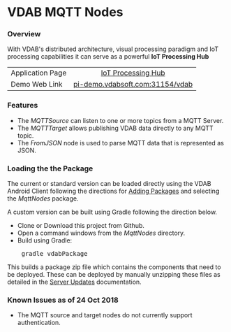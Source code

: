 # VDAB MQTT Nodes
### Overview
With VDAB's distributed architecture, visual processing paradigm and IoT processing 
capabilities it can serve as a powerful <b>IoT Processing Hub</b> 

| | |
|  --- |  :---: |
| Application Page    | [IoT Processing Hub](https://vdabtec.com/vdab/app-guides/iot-processing-hub) |
| Demo Web Link   | [pi-demo.vdabsoft.com:31154/vdab](http://pi-demo.vdabsoft.com:31154/vdab) |

### Features
<ul>
<li>The <i>MQTTSource</i> can listen to one or more topics from a MQTT Server.
<li>The <i>MQTTTarget</i> allows publishing VDAB data directly to any MQTT topic.
<li>The <i>FromJSON</i> node is used to parse MQTT data that is represented as JSON.
</ul>

### Loading the the Package
The current or standard version can be loaded directly using the VDAB Android Client following the directions
for [Adding Packages](https://vdabtec.com/vdab/docs/VDABGUIDE_AddingPackages.pdf) 
and selecting the <i>MqttNodes</i> package.
 
A custom version can be built using Gradle following the direction below.

* Clone or Download this project from Github.
* Open a command windows from the <i>MqttNodes</i> directory.
* Build using Gradle: <pre>      gradle vdabPackage</pre>

This builds a package zip file which contains the components that need to be deployed. These can be deployed by 
manually unzipping these files as detailed in the [Server Updates](https://vdabtec.com/vdab/docs/VDABGUIDE_ServerUpdates.pdf) 
 documentation.

### Known Issues as of 24 Oct  2018

* The MQTT source and target nodes do not currently support authentication. 


